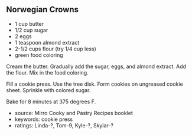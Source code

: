 Norwegian Crowns
----------------

- 1 cup butter
- 1/2 cup sugar
- 2 eggs
- 1 teaspoon almond extract
- 2-1/2 cups flour (try 1/4 cup less)
- green food coloring

Cream the butter.  Gradually add the sugar, eggs, and almond extract.
Add the flour.  Mix in the food coloring.

Fill a cookie press.  Use the tree disk.  Form cookies on ungreased
cookie sheet.  Sprinkle with colored sugar.

Bake for 8 minutes at 375 degrees F.

- source: Mirro Cooky and Pastry Recipes booklet
- keywords: cookie press
- ratings: Linda-?, Tom-9, Kyle-?, Skylar-?

